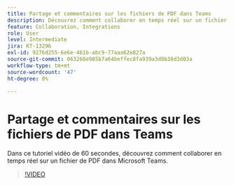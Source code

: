 ```yaml
---
title: Partage et commentaires sur les fichiers de PDF dans Teams
description: Découvrez comment collaborer en temps réel sur un fichier de PDF dans Microsoft Teams
feature: Collaboration, Integrations
role: User
level: Intermediate
jira: KT-13296
exl-id: 9276d255-6e6e-461b-abc9-77aaa62e827a
source-git-commit: 063268e985b7a64beffec8fa939a3d8b38d3d03a
workflow-type: tm+mt
source-wordcount: '47'
ht-degree: 0%

---
```


# Partage et commentaires sur les fichiers de PDF dans Teams

Dans ce tutoriel vidéo de 60 secondes, découvrez comment collaborer en temps réel sur un fichier de PDF dans Microsoft Teams.

>[!VIDEO](https://video.tv.adobe.com/v/343048?quality=12&learn=on&hidetitle=true)
